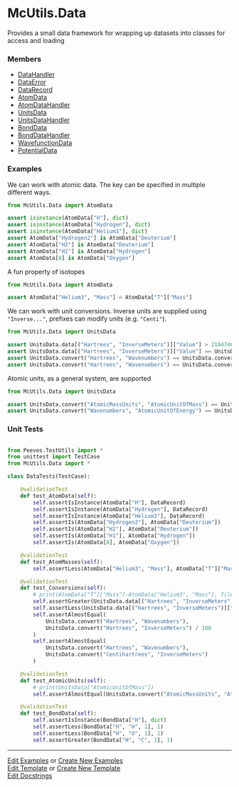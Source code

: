 # <a id="McUtils.Data">McUtils.Data</a>
    
Provides a small data framework for wrapping up datasets into classes for access and loading

### Members

  - [DataHandler](Data/CommonData/DataHandler.md)
  - [DataError](Data/CommonData/DataError.md)
  - [DataRecord](Data/CommonData/DataRecord.md)
  - [AtomData](Data/AtomData/AtomData.md)
  - [AtomDataHandler](Data/AtomData/AtomDataHandler.md)
  - [UnitsData](Data/ConstantsData/UnitsData.md)
  - [UnitsDataHandler](Data/ConstantsData/UnitsDataHandler.md)
  - [BondData](Data/BondData/BondData.md)
  - [BondDataHandler](Data/BondData/BondDataHandler.md)
  - [WavefunctionData](Data/WavefunctionData/WavefunctionData.md)
  - [PotentialData](Data/PotentialData/PotentialData.md)

### Examples

We can work with atomic data. The key can be specified in multiple different ways.

```python
from McUtils.Data import AtomData

assert isinstance(AtomData["H"], dict)
assert isinstance(AtomData["Hydrogen"], dict)
assert isinstance(AtomData["Helium3"], dict)
assert AtomData["Hydrogen2"] is AtomData["Deuterium"]
assert AtomData["H2"] is AtomData["Deuterium"]
assert AtomData["H1"] is AtomData["Hydrogen"]
assert AtomData[8] is AtomData["Oxygen"]
```

A fun property of isotopes

```python
from McUtils.Data import AtomData

assert AtomData["Helium3", "Mass"] < AtomData["T"]["Mass"]
```

We can work with unit conversions. Inverse units are supplied using `"Inverse..."`, prefixes can modify units (e.g. `"Centi"`).

```python
from McUtils.Data import UnitsData

assert UnitsData.data[("Hartrees", "InverseMeters")]["Value"] > 21947463.13
assert UnitsData.data[("Hartrees", "InverseMeters")]["Value"] == UnitsData.convert("Hartrees", "InverseMeters")
assert UnitsData.convert("Hartrees", "Wavenumbers") == UnitsData.convert("Hartrees", "InverseMeters") / 100
assert UnitsData.convert("Hartrees", "Wavenumbers") == UnitsData.convert("Centihartrees", "InverseMeters")
```

Atomic units, as a general system, are supported

```python
from McUtils.Data import UnitsData

assert UnitsData.convert("AtomicMassUnits", "AtomicUnitOfMass") == UnitsData.convert("AtomicMassUnits", "ElectronMass")
assert UnitsData.convert("Wavenumbers", "AtomicUnitOfEnergy") == UnitsData.convert("Wavenumbers", "Hartrees")
```




### Unit Tests

```python

from Peeves.TestUtils import *
from unittest import TestCase
from McUtils.Data import *

class DataTests(TestCase):

    @validationTest
    def test_AtomData(self):
        self.assertIsInstance(AtomData["H"], DataRecord)
        self.assertIsInstance(AtomData["Hydrogen"], DataRecord)
        self.assertIsInstance(AtomData["Helium3"], DataRecord)
        self.assertIs(AtomData["Hydrogen2"], AtomData["Deuterium"])
        self.assertIs(AtomData["H2"], AtomData["Deuterium"])
        self.assertIs(AtomData["H1"], AtomData["Hydrogen"])
        self.assertIs(AtomData[8], AtomData["Oxygen"])

    @validationTest
    def test_AtomMasses(self):
        self.assertLess(AtomData["Helium3", "Mass"], AtomData["T"]["Mass"]) # fun weird divergence

    @validationTest
    def test_Conversions(self):
        # print(AtomData["T"]["Mass"]-AtomData["Helium3", "Mass"], file=sys.stderr)
        self.assertGreater(UnitsData.data[("Hartrees", "InverseMeters")]["Value"], 21947463.13)
        self.assertLess(UnitsData.data[("Hartrees", "InverseMeters")]["Value"], 21947463.14)
        self.assertAlmostEqual(
            UnitsData.convert("Hartrees", "Wavenumbers"),
            UnitsData.convert("Hartrees", "InverseMeters") / 100
        )
        self.assertAlmostEqual(
            UnitsData.convert("Hartrees", "Wavenumbers"),
            UnitsData.convert("Centihartrees", "InverseMeters")
        )

    @validationTest
    def test_AtomicUnits(self):
        # print(UnitsData["AtomicUnitOfMass"])
        self.assertAlmostEqual(UnitsData.convert("AtomicMassUnits", "AtomicUnitOfMass"), 1822.888486217313)

    @validationTest
    def test_BondData(self):
        self.assertIsInstance(BondData["H"], dict)
        self.assertLess(BondData["H", "H", 1], 1)
        self.assertLess(BondData["H", "O", 1], 1)
        self.assertGreater(BondData["H", "C", 1], 1)
```

___

[Edit Examples](https://github.com/McCoyGroup/McUtils/edit/edit/ci/examples/ci/docs/McUtils/Data.md) or 
[Create New Examples](https://github.com/McCoyGroup/McUtils/new/edit/?filename=ci/examples/ci/docs/McUtils/Data.md) <br/>
[Edit Template](https://github.com/McCoyGroup/McUtils/edit/edit/ci/docs/ci/docs/McUtils/Data.md) or 
[Create New Template](https://github.com/McCoyGroup/McUtils/new/edit/?filename=ci/docs/templates/ci/docs/McUtils/Data.md) <br/>
[Edit Docstrings](https://github.com/McCoyGroup/McUtils/edit/edit/McUtils/Data/__init__.py?message=Update%20Docs)